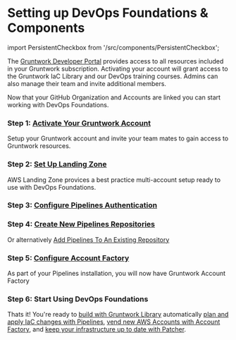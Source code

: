 # Setting up DevOps Foundations & Components
import PersistentCheckbox from '/src/components/PersistentCheckbox';

The [Gruntwork Developer Portal](https://app.gruntwork.io) provides access to all resources included in your Gruntwork subscription. Activating your account will grant access to the Gruntwork IaC Library and our DevOps training courses. Admins can also manage their team and invite additional members.

Now that your GitHub Organization and Accounts are linked you can start working with DevOps Foundations.

### Step 1: [Activate Your Gruntwork Account](/2.0/docs/overview/getting-started/create-account)

Setup your Gruntwork account and invite your team mates to gain access to Gruntwork resources.

<PersistentCheckbox id="install-df-1" label="Gruntwork Account Ready" />

### Step 2: [Set Up Landing Zone](/2.0/docs/pipelines/installation/prerequisites/awslandingzone)

AWS Landing Zone provices a best practice multi-account setup ready to use with DevOps Foundations.

<PersistentCheckbox id="install-df-2" label="AWS Accounts Ready" />

### Step 3: [Configure Pipelines Authentication](/2.0/docs/pipelines/installation/authoverview)

<PersistentCheckbox id="install-df-3" label="Pipelines Auth Configured" />

### Step 4: [Create New Pipelines Repositories](/2.0/docs/pipelines/installation/addingnewrepo)

Or alternatively [Add Pipelines To An Existing Repository](/2.0/docs/pipelines/installation/addingexistingrepo)

<PersistentCheckbox id="install-df-4" label="Pipelines Repositories Ready" />

### Step 5: [Configure Account Factory](/2.0/reference/accountfactory/configurations)

As part of your Pipelines installation, you will now have Gruntwork Account Factory

<PersistentCheckbox id="install-df-5" label="Account Factory Configured" />

### Step 6: Start Using DevOps Foundations

Thats it! You're ready to [build with Gruntwork Library](/2.0/docs/library/tutorials/deploying-your-first-gruntwork-module) automatically [plan and apply IaC changes with Pipelines](/2.0/docs/pipelines/guides/running-plan-apply), [vend new AWS Accounts with Account Factory](/2.0/docs/accountfactory/tutorials/vend-aws-account), and [keep your infrastructure up to date with Patcher](/2.0/docs/patcher/concepts/).